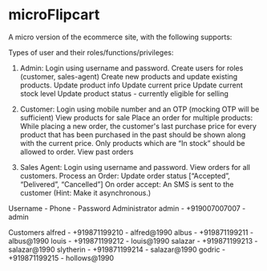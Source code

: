 # microFlipcart

A micro version of the ecommerce site, with the following supports:

Types of user and their roles/functions/privileges:

1. Admin:
	Login using username and password.
	Create users for roles (customer, sales-agent)
	Create new products and update existing products. 
	Update product info
	Update current price
	Update current stock level
	Update product status - currently eligible for selling


2. Customer:
	Login using mobile number and an OTP (mocking OTP will be sufficient)
	View products for sale
	Place an order for multiple products:
	While placing a new order, the customer's last purchase price for every product that has been purchased in the past should be shown along with the current price.
	Only products which are “In stock” should be allowed to order.
	View past orders


3. Sales Agent: 
	Login using username and password. View orders for all customers. 
	Process an Order: Update order status [“Accepted”, “Delivered”, “Cancelled”]
	On order accept: An SMS is sent to the customer (Hint: Make it asynchronous.)


Username -  Phone  - Password
Administrator 
admin - +919007007007 - admin

Customers
alfred - +919871199210 - alfred@1990
albus - +919871199211 - albus@1990
louis - +919871199212 - louis@1990
salazar - +919871199213 - salazar@1990
slytherin - +919871199214 - salazar@1990
godric - +919871199215 - hollows@1990
